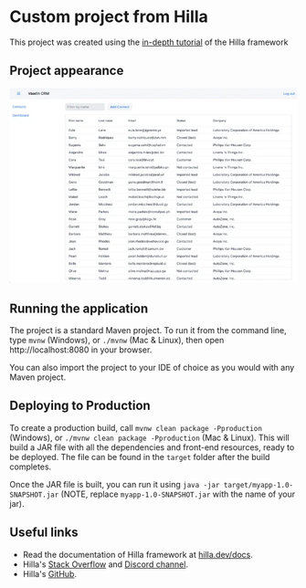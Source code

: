 # Custom project from Hilla

This project was created using the [in-depth tutorial](https://hilla.dev/docs/lit/start/in-depth) of the Hilla framework

## Project appearance

![Project look](docs/images/contact-list-view.png)

## Running the application

The project is a standard Maven project. To run it from the command line,
type `mvnw` (Windows), or `./mvnw` (Mac & Linux), then open
http://localhost:8080 in your browser.

You can also import the project to your IDE of choice as you would with any
Maven project.

## Deploying to Production

To create a production build, call `mvnw clean package -Pproduction` (Windows),
or `./mvnw clean package -Pproduction` (Mac & Linux).
This will build a JAR file with all the dependencies and front-end resources,
ready to be deployed. The file can be found in the `target` folder after the build completes.

Once the JAR file is built, you can run it using
`java -jar target/myapp-1.0-SNAPSHOT.jar` (NOTE, replace
`myapp-1.0-SNAPSHOT.jar` with the name of your jar).

## Useful links

- Read the documentation of Hilla framework at [hilla.dev/docs](https://hilla.dev/docs/).
- Hilla's [Stack Overflow](https://stackoverflow.com/questions/tagged/hilla) and [Discord channel](https://discord.gg/MYFq5RTbBn).
- Hilla's [GitHub](https://github.com/vaadin/hilla).
